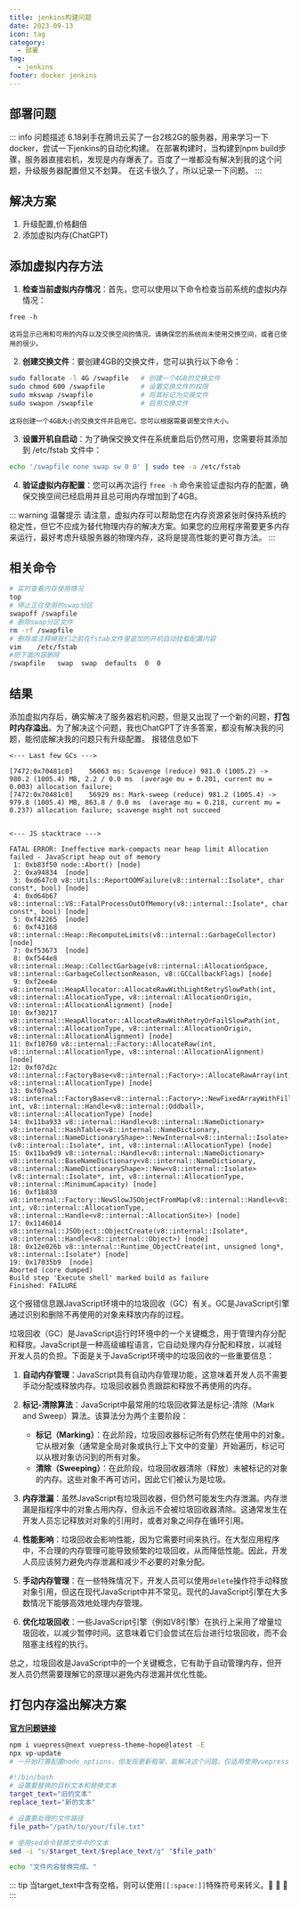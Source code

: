 ```yaml
---
title: jenkins构建问题
date: 2023-09-13
icon: tag
category:
  - 部署
tag:
  - jenkins
footer: docker jenkins
---
```


## 部署问题

::: info 问题描述
    6.18剁手在腾讯云买了一台2核2G的服务器，用来学习一下docker，尝试一下jenkins的自动化构建。 
    在部署构建时，当构建到npm build步骤，服务器直接宕机，发现是内存爆表了。百度了一堆都没有解决到我的这个问题，升级服务器配置但又不划算。 
    在这卡很久了，所以记录一下问题。
:::

## 解决方案
1. 升级配置,价格翻倍
2. 添加虚拟内存(ChatGPT)

## 添加虚拟内存方法

1. **检查当前虚拟内存情况**：首先，您可以使用以下命令检查当前系统的虚拟内存情况：
``` linux
free -h
```
    这将显示已用和可用的内存以及交换空间的情况。请确保您的系统尚未使用交换空间，或者已使用的很少。 

2. **创建交换文件**：要创建4GB的交换文件，您可以执行以下命令：
``` bash
sudo fallocate -l 4G /swapfile   # 创建一个4GB的交换文件
sudo chmod 600 /swapfile         # 设置交换文件的权限
sudo mkswap /swapfile            # 将其标记为交换文件
sudo swapon /swapfile            # 启用交换文件
```
    这将创建一个4GB大小的交换文件并启用它。您可以根据需要调整文件大小。
3. **设置开机自启动**：为了确保交换文件在系统重启后仍然可用，您需要将其添加到 /etc/fstab 文件中：
``` bash
echo '/swapfile none swap sw 0 0' | sudo tee -a /etc/fstab
```

4. **验证虚拟内存配置**：您可以再次运行 `free -h` 命令来验证虚拟内存的配置，确保交换空间已经启用并且总可用内存增加到了4GB。

::: warning 温馨提示
请注意，虚拟内存可以帮助您在内存资源紧张时保持系统的稳定性，但它不应成为替代物理内存的解决方案。如果您的应用程序需要更多内存来运行，最好考虑升级服务器的物理内存，这将是提高性能的更可靠方法。
:::

## 相关命令

```bash
# 实时查看内存使用情况
top
# 停止正在使用的swap分区
swapoff /swapfile
# 删除swap分区文件
rm -rf /swapfile
# 删除或注释掉我们之前在fstab文件里追加的开机自动挂载配置内容
vim    /etc/fstab
#把下面内容删除
/swapfile   swap  swap  defaults  0  0
```

## 结果
添加虚拟内存后，确实解决了服务器宕机问题，但是又出现了一个新的问题，**打包时内存溢出**。为了解决这个问题，我也ChatGPT了许多答案，都没有解决我的问题，能彻底解决我的问题只有升级配置。 
报错信息如下
```
<--- Last few GCs --->

[7472:0x70481c0]    56063 ms: Scavenge (reduce) 981.0 (1005.2) -> 980.2 (1005.4) MB, 2.2 / 0.0 ms  (average mu = 0.201, current mu = 0.003) allocation failure; 
[7472:0x70481c0]    56929 ms: Mark-sweep (reduce) 981.2 (1005.4) -> 979.8 (1005.4) MB, 863.8 / 0.0 ms  (average mu = 0.218, current mu = 0.237) allocation failure; scavenge might not succeed


<--- JS stacktrace --->

FATAL ERROR: Ineffective mark-compacts near heap limit Allocation failed - JavaScript heap out of memory
 1: 0xb83f50 node::Abort() [node]
 2: 0xa94834  [node]
 3: 0xd647c0 v8::Utils::ReportOOMFailure(v8::internal::Isolate*, char const*, bool) [node]
 4: 0xd64b67 v8::internal::V8::FatalProcessOutOfMemory(v8::internal::Isolate*, char const*, bool) [node]
 5: 0xf42265  [node]
 6: 0xf43168 v8::internal::Heap::RecomputeLimits(v8::internal::GarbageCollector) [node]
 7: 0xf53673  [node]
 8: 0xf544e8 v8::internal::Heap::CollectGarbage(v8::internal::AllocationSpace, v8::internal::GarbageCollectionReason, v8::GCCallbackFlags) [node]
 9: 0xf2ee4e v8::internal::HeapAllocator::AllocateRawWithLightRetrySlowPath(int, v8::internal::AllocationType, v8::internal::AllocationOrigin, v8::internal::AllocationAlignment) [node]
10: 0xf30217 v8::internal::HeapAllocator::AllocateRawWithRetryOrFailSlowPath(int, v8::internal::AllocationType, v8::internal::AllocationOrigin, v8::internal::AllocationAlignment) [node]
11: 0xf10760 v8::internal::Factory::AllocateRaw(int, v8::internal::AllocationType, v8::internal::AllocationAlignment) [node]
12: 0xf07d2c v8::internal::FactoryBase<v8::internal::Factory>::AllocateRawArray(int, v8::internal::AllocationType) [node]
13: 0xf07ea5 v8::internal::FactoryBase<v8::internal::Factory>::NewFixedArrayWithFiller(v8::internal::Handle<v8::internal::Map>, int, v8::internal::Handle<v8::internal::Oddball>, v8::internal::AllocationType) [node]
14: 0x11ba933 v8::internal::Handle<v8::internal::NameDictionary> v8::internal::HashTable<v8::internal::NameDictionary, v8::internal::NameDictionaryShape>::NewInternal<v8::internal::Isolate>(v8::internal::Isolate*, int, v8::internal::AllocationType) [node]
15: 0x11ba9d9 v8::internal::Handle<v8::internal::NameDictionary> v8::internal::BaseNameDictionary<v8::internal::NameDictionary, v8::internal::NameDictionaryShape>::New<v8::internal::Isolate>(v8::internal::Isolate*, int, v8::internal::AllocationType, v8::internal::MinimumCapacity) [node]
16: 0xf1b838 v8::internal::Factory::NewSlowJSObjectFromMap(v8::internal::Handle<v8::internal::Map>, int, v8::internal::AllocationType, v8::internal::Handle<v8::internal::AllocationSite>) [node]
17: 0x1146014 v8::internal::JSObject::ObjectCreate(v8::internal::Isolate*, v8::internal::Handle<v8::internal::Object>) [node]
18: 0x12e026b v8::internal::Runtime_ObjectCreate(int, unsigned long*, v8::internal::Isolate*) [node]
19: 0x17035b9  [node]
Aborted (core dumped)
Build step 'Execute shell' marked build as failure
Finished: FAILURE
```
这个报错信息跟JavaScript环境中的垃圾回收（GC）有关。GC是JavaScript引擎通过识别和删除不再使用的对象来释放内存的过程。

垃圾回收（GC）是JavaScript运行时环境中的一个关键概念，用于管理内存分配和释放。JavaScript是一种高级编程语言，它自动处理内存分配和释放，以减轻开发人员的负担。下面是关于JavaScript环境中的垃圾回收的一些重要信息：

1. **自动内存管理**：JavaScript具有自动内存管理功能，这意味着开发人员不需要手动分配或释放内存。垃圾回收器负责跟踪和释放不再使用的内存。

2. **标记-清除算法**：JavaScript中最常用的垃圾回收算法是标记-清除（Mark and Sweep）算法。该算法分为两个主要阶段：
   - **标记（Marking）**：在此阶段，垃圾回收器标记所有仍然在使用中的对象。它从根对象（通常是全局对象或执行上下文中的变量）开始遍历，标记可以从根对象访问到的所有对象。
   - **清除（Sweeping）**：在此阶段，垃圾回收器清除（释放）未被标记的对象的内存。这些对象不再可访问，因此它们被认为是垃圾。

3. **内存泄漏**：虽然JavaScript有垃圾回收器，但仍然可能发生内存泄漏。内存泄漏是指程序中的对象占用内存，但永远不会被垃圾回收器清除。这通常发生在开发人员忘记释放对对象的引用时，或者对象之间存在循环引用。

4. **性能影响**：垃圾回收会影响性能，因为它需要时间来执行。在大型应用程序中，不合理的内存管理可能导致频繁的垃圾回收，从而降低性能。因此，开发人员应该努力避免内存泄漏和减少不必要的对象分配。

5. **手动内存管理**：在一些特殊情况下，开发人员可以使用`delete`操作符手动释放对象引用，但这在现代JavaScript中并不常见。现代的JavaScript引擎在大多数情况下能够高效地处理内存管理。

6. **优化垃圾回收**：一些JavaScript引擎（例如V8引擎）在执行上采用了增量垃圾回收，以减少暂停时间。这意味着它们会尝试在后台进行垃圾回收，而不会阻塞主线程的执行。

总之，垃圾回收是JavaScript中的一个关键概念，它有助于自动管理内存，但开发人员仍然需要理解它的原理以避免内存泄漏并优化性能。

## 打包内存溢出解决方案
[**官方问题链接**][1]
```bash
npm i vuepress@next vuepress-theme-hope@latest -E
npx vp-update
# 一开始打算配置node_options，但发现更新框架，能解决这个问题。仅适用使用vuepress-theme-hope框架。
```

```bash
#!/bin/bash
# 设置要替换的目标文本和替换文本
target_text="旧的文本"
replace_text="新的文本"

# 设置要处理的文件路径
file_path="/path/to/your/file.txt"

# 使用sed命令替换文件中的文本
sed -i "s/$target_text/$replace_text/g" "$file_path"

echo "文件内容替换完成。"
```

::: tip
当target_text中含有空格，则可以使用`[[:space:]]`特殊符号来转义。:speech_balloon: :fallen_leaf: :maple_leaf:
:::

[1]:https://vuepress-theme-hope.github.io/v2/zh/faq/common-error.html#usexxx-is-called-without-provider
